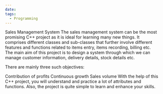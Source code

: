 ```yaml
---
date: 
tags:
  - Programming
---
```

Sales Management System
The sales management system can be the most promising C++ project as it is ideal for learning many new things. It comprises different classes and sub-classes that further involve different features and functions related to items entry, items recording, billing etc.
The main aim of this project is to design a system through which we can manage customer information, delivery details, stock details etc.

There are mainly three such objectives:

Contribution of profits
Continuous growth
Sales volume
With the help of this C++ project, you will understand and practice a lot of attributes and functions. Also, the project is quite simple to learn and enhance your skills.
